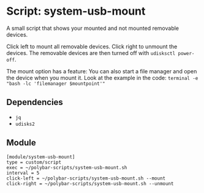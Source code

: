 # Script: system-usb-mount

A small script that shows your mounted and not mounted removable devices.

Click left to mount all removable devices. Click right to unmount the devices. The removable devices are then turned off with `udisksctl power-off`.

The mount option has a feature: You can also start a file manager and open the device when you mount it. Look at the example in the code:
`terminal -e "bash -lc 'filemanager $mountpoint'"`


## Dependencies

* `jq`
* `udisks2`


## Module

```
[module/system-usb-mount]
type = custom/script
exec = ~/polybar-scripts/system-usb-mount.sh
interval = 5
click-left = ~/polybar-scripts/system-usb-mount.sh --mount
click-right = ~/polybar-scripts/system-usb-mount.sh --unmount
```
